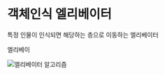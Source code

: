 객체인식 엘리베이터
===
특정 인물이 인식되면 해당하는 층으로 이동하는 엘리베이터

엘리베이

![엘리베이터 알고리즘](https://raw.githubusercontent.com/TaeYoonSS/objectDetect_elevator/main/img/elevator.drawio.png)
